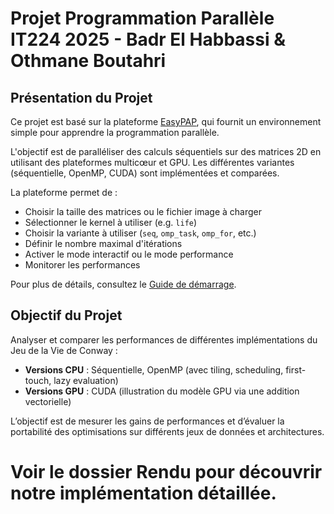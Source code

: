 # Projet Programmation Parallèle IT224 2025 - Badr El Habbassi & Othmane Boutahri

## Présentation du Projet

Ce projet est basé sur la plateforme [EasyPAP](https://gforgeron.gitlab.io/easypap), qui fournit un environnement simple pour apprendre la programmation parallèle.

L'objectif est de paralléliser des calculs séquentiels sur des matrices 2D en utilisant des plateformes multicœur et GPU. Les différentes variantes (séquentielle, OpenMP, CUDA) sont implémentées et comparées.

La plateforme permet de :
- Choisir la taille des matrices ou le fichier image à charger
- Sélectionner le kernel à utiliser (e.g. `life`)
- Choisir la variante à utiliser (`seq`, `omp_task`, `omp_for`, etc.)
- Définir le nombre maximal d'itérations
- Activer le mode interactif ou le mode performance
- Monitorer les performances

Pour plus de détails, consultez le [Guide de démarrage](https://gforgeron.gitlab.io/easypap/doc/Getting_Started.pdf).

## Objectif du Projet

Analyser et comparer les performances de différentes implémentations du Jeu de la Vie de Conway :

- **Versions CPU** : Séquentielle, OpenMP (avec tiling, scheduling, first-touch, lazy evaluation)
- **Versions GPU** : CUDA (illustration du modèle GPU via une addition vectorielle)

L’objectif est de mesurer les gains de performances et d’évaluer la portabilité des optimisations sur différents jeux de données et architectures.



# Voir le dossier Rendu pour découvrir notre implémentation détaillée.